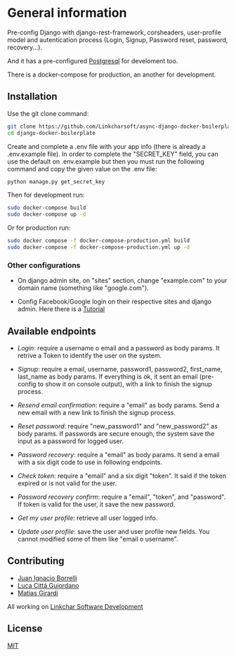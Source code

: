 # General information

Pre-config Django with django-rest-framework, corsheaders, user-profile model and autentication process (Login, Signup, Password reset, password, recovery...).

And it has a pre-configured [Postgresql](https://www.postgresql.org/) for develoment too.

There is a docker-compose for production, an another for development.

## Installation

Use the git clone command:

```bash
git clone https://github.com/Linkcharsoft/async-django-docker-boilerplate
cd django-docker-boilerplate
```

Create and complete a .env file with your app info (there is already a .env.example file).
In order to complete the "SECRET_KEY" field, you can use the default on .env.example but then you must run the following command and copy the given value on the .env file:
```bash
python manage.py get_secret_key
```


Then for development run:
```bash
sudo docker-compose build
sudo docker-compose up -d
```

Or for production run:
```bash
sudo docker compose -f docker-compose-production.yml build
sudo docker-compose -f docker-compose-production.yml up -d
```

### Other configurations

- On django admin site, on "sites" section, change "example.com" to your domain name (something like "google.com").

- Config Facebook/Google login on their respective sites and django admin. Here there is a [Tutorial](https://djangokatya.com/2020/08/12/another-django-all-auth-tutorial/)
 


## Available endpoints

- *Login*: require a username o email and a password as body params. It retrive a Token to identify the user on the system.

- *Signup*: require a email, username, password1, password2, first_name, last_name as body params. If everything is ok, it sent an email (pre-config to show it on console output), with a link to finish the signup process.

- *Resend email confirmation*: require a "email" as body params. Send a new email with a new link to finish the signup process.

- *Reset password*: require "new_password1" and "new_password2" as body params. If passwords are secure enough, the system save the input as a password for logged user.

- *Password recovery*: require a "email" as body params. It send a email with a six digit code to use in following endpoints.

- *Check token*: require a "email" and a six digit "token". It said if the token expired or is not valid for the user.

- *Password recovery confirm*: require a "email", "token", and "password". If token is valid for the user,  it save the new password. 

- *Get my user profile*: retrieve all user logged info.

- *Update user profile*: save the user and user profile new fields. You cannot modified some of them like "email o username".

## Contributing
- [Juan Ignacio Borrelli](https://www.linkedin.com/in/juan-ignacio-borrelli/)
- [Luca Cittá Guiordano](https://www.linkedin.com/in/lucacittagiordano/)
- [Matias Girardi](https://www.linkedin.com/in/matiasgirardi)

All working on [Linkchar Software Development](https://linkchar.com/)


## License
[MIT](https://choosealicense.com/licenses/mit/)